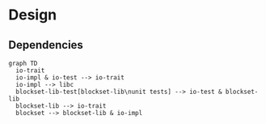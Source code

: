# Design

## Dependencies

```mermaid
graph TD
  io-trait
  io-impl & io-test --> io-trait
  io-impl --> libc
  blockset-lib-test[blockset-lib\nunit tests] --> io-test & blockset-lib
  blockset-lib --> io-trait
  blockset --> blockset-lib & io-impl
```
